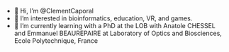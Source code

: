 - 👋 Hi, I’m @ClementCaporal
- 👀 I’m interested in bioinformatics, education, VR, and games.
- 🌱 I’m currently learning with a PhD at the LOB with Anatole CHESSEL and Emmanuel BEAUREPAIRE at Laboratory of Optics and Biosciences, Ecole Polytechnique, France
